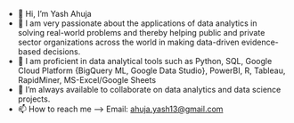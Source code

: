 - 👋 Hi, I’m Yash Ahuja
- 👀  I am very passionate about the applications of data analytics in solving real-world problems and thereby helping public and private sector organizations across the world in        making data-driven evidence-based decisions.
- 🌱 I am proficient in data analytical tools such as Python, SQL, Google Cloud Platform {BigQuery ML, Google Data Studio}, PowerBI, R, Tableau, RapidMiner, MS-Excel/Google Sheets
- 💞️ I’m always available to collaborate on data analytics and data science projects.
- 📫 How to reach me --> Email: ahuja.yash13@gmail.com

<!---
ahujaya/ahujaya is a ✨ special ✨ repository because its `README.md` (this file) appears on your GitHub profile.
You can click the Preview link to take a look at your changes.
--->
